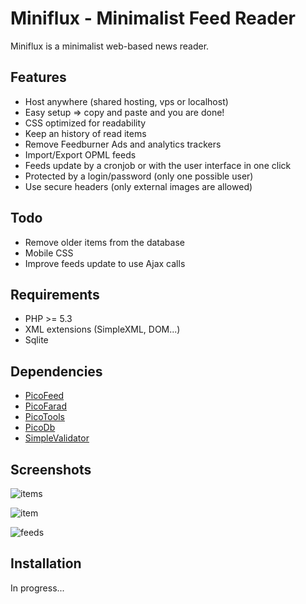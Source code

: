 Miniflux - Minimalist Feed Reader
=================================

Miniflux is a minimalist web-based news reader.


Features
--------

- Host anywhere (shared hosting, vps or localhost)
- Easy setup => copy and paste and you are done!
- CSS optimized for readability
- Keep an history of read items
- Remove Feedburner Ads and analytics trackers
- Import/Export OPML feeds
- Feeds update by a cronjob or with the user interface in one click
- Protected by a login/password (only one possible user)
- Use secure headers (only external images are allowed)

Todo
----

- Remove older items from the database
- Mobile CSS
- Improve feeds update to use Ajax calls

Requirements
------------

- PHP >= 5.3
- XML extensions (SimpleXML, DOM...)
- Sqlite

Dependencies
------------

- [PicoFeed](https://github.com/fguillot/picoFeed)
- [PicoFarad](https://github.com/fguillot/picoFarad)
- [PicoTools](https://github.com/fguillot/picoTools)
- [PicoDb](https://github.com/fguillot/picoDb)
- [SimpleValidator](https://github.com/fguillot/simpleValidator)

Screenshots
-----------

![items](https://github.com/fguillot/miniflux/screenshots/items.png)

![item](https://github.com/fguillot/miniflux/screenshots/item.png)

![feeds](https://github.com/fguillot/miniflux/screenshots/feeds.png)

Installation
------------

In progress...

